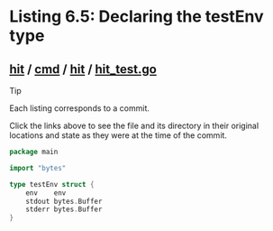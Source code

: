 # Listing 6.5: Declaring the testEnv type

## [hit](https://github.com/inancgumus/gobyexample/blob/10041fc57f7038933cf71c353b5228ab1f4904fa/hit) / [cmd](https://github.com/inancgumus/gobyexample/blob/10041fc57f7038933cf71c353b5228ab1f4904fa/hit/cmd) / [hit](https://github.com/inancgumus/gobyexample/blob/10041fc57f7038933cf71c353b5228ab1f4904fa/hit/cmd/hit) / [hit_test.go](https://github.com/inancgumus/gobyexample/blob/10041fc57f7038933cf71c353b5228ab1f4904fa/hit/cmd/hit/hit_test.go)

> [!TIP]
> Each listing corresponds to a commit.
>
> Click the links above to see the file and its directory in their original locations and state as they were at the time of the commit.

```go
package main

import "bytes"

type testEnv struct {
	env    env
	stdout bytes.Buffer
	stderr bytes.Buffer
}
```

